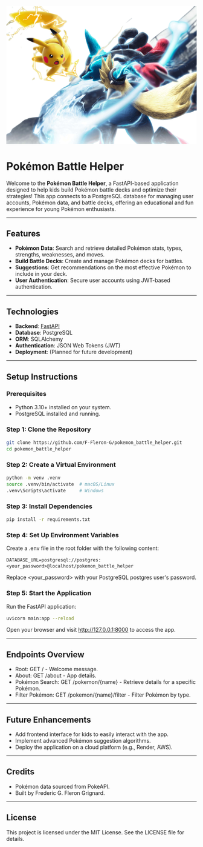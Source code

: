![Pikachu](https://raw.githubusercontent.com/F-Fleron-G/pokemon_battle_helper/a5c0527eb8c777643f197a102490a582c1565665/Pokemon_Battle.png)

# Pokémon Battle Helper

Welcome to the **Pokémon Battle Helper**, a FastAPI-based application designed to help kids build Pokémon battle decks and optimize their strategies! This app connects to a PostgreSQL database for managing user accounts, Pokémon data, and battle decks, offering an educational and fun experience for young Pokémon enthusiasts.

---

## Features
- **Pokémon Data**: Search and retrieve detailed Pokémon stats, types, strengths, weaknesses, and moves.
- **Build Battle Decks**: Create and manage Pokémon decks for battles.
- **Suggestions**: Get recommendations on the most effective Pokémon to include in your deck.
- **User Authentication**: Secure user accounts using JWT-based authentication.

---

## Technologies
- **Backend**: [FastAPI](https://fastapi.tiangolo.com/)
- **Database**: PostgreSQL
- **ORM**: SQLAlchemy
- **Authentication**: JSON Web Tokens (JWT)
- **Deployment**: (Planned for future development)

---

## Setup Instructions

### Prerequisites
- Python 3.10+ installed on your system.
- PostgreSQL installed and running.

### Step 1: Clone the Repository
```bash
git clone https://github.com/F-Fleron-G/pokemon_battle_helper.git
cd pokemon_battle_helper
```

### Step 2: Create a Virtual Environment
```bash
python -m venv .venv
source .venv/bin/activate  # macOS/Linux
.venv\Scripts\activate     # Windows
```

### Step 3: Install Dependencies
```bash
pip install -r requirements.txt
```

### Step 4: Set Up Environment Variables
Create a .env file in the root folder with the following content:
```env
DATABASE_URL=postgresql://postgres:<your_password>@localhost/pokemon_battle_helper
```
Replace <your_password> with your PostgreSQL postgres user's password.

### Step 5: Start the Application
Run the FastAPI application:
```bash
uvicorn main:app --reload
```
Open your browser and visit http://127.0.0.1:8000 to access the app.

---

## Endpoints Overview
- Root: GET / - Welcome message.
- About: GET /about - App details.
- Pokémon Search: GET /pokemon/{name} - Retrieve details for a specific Pokémon.
- Filter Pokémon: GET /pokemon/{name}/filter - Filter Pokémon by type.

---

## Future Enhancements
- Add frontend interface for kids to easily interact with the app.
- Implement advanced Pokémon suggestion algorithms.
- Deploy the application on a cloud platform (e.g., Render, AWS).

---

## Credits
- Pokémon data sourced from PokeAPI.
- Built by Frederic G. Fleron Grignard.

---

## License
This project is licensed under the MIT License. See the LICENSE file for details.
